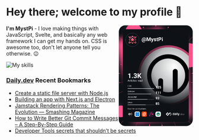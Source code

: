 # Hey there; welcome to my profile 👋

<a href="https://app.daily.dev/MystPi"><img src="https://github.com/MystPi/MystPi/blob/main/devcard.svg" width="200" alt="MystPi's Dev Card" align="right"/></a>

**I'm MystPi** - I love making things with JavaScript, Svelte, and basically any web framework I can get my hands on. CSS is awesome too, don't let anyone tell you otherwise. 😉

![My skills](https://skillicons.dev/icons?i=svelte,js,html,css,py,ruby,react,tailwind)

### [Daily.dev](https://daily.dev) Recent Bookmarks
<!-- daily.dev BOOKMARKS:START -->
- [Create a static file server with Node.js](https://app.daily.dev/posts/sdp7HIjYp?utm_source=rss&utm_medium=bookmarks&utm_campaign=Itr6mLfRdMms0HCyePtl9)
- [Building an app with Next.js and Electron](https://app.daily.dev/posts/141_o6Oou?utm_source=rss&utm_medium=bookmarks&utm_campaign=Itr6mLfRdMms0HCyePtl9)
- [Jamstack Rendering Patterns: The Evolution — Smashing Magazine](https://app.daily.dev/posts/KAwCSHrqm?utm_source=rss&utm_medium=bookmarks&utm_campaign=Itr6mLfRdMms0HCyePtl9)
- [How to Write Better Git Commit Messages – A Step-By-Step Guide](https://app.daily.dev/posts/__kOFJPyN?utm_source=rss&utm_medium=bookmarks&utm_campaign=Itr6mLfRdMms0HCyePtl9)
- [Developer Tools secrets that shouldn’t be secrets](https://app.daily.dev/posts/cpTCP7UHE?utm_source=rss&utm_medium=bookmarks&utm_campaign=Itr6mLfRdMms0HCyePtl9)
<!-- daily.dev BOOKMARKS:END -->

